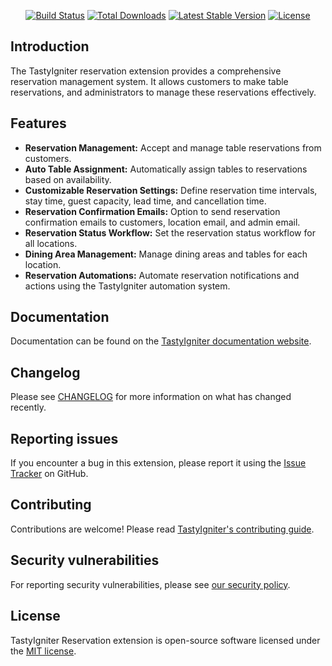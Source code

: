 <p align="center">
    <a href="https://github.com/tastyigniter/ti-ext-reservation/actions"><img src="https://github.com/tastyigniter/ti-ext-reservation/actions/workflows/pipeline.yml/badge.svg" alt="Build Status"></a>
    <a href="https://packagist.org/packages/tastyigniter/ti-ext-reservation"><img src="https://img.shields.io/packagist/dt/tastyigniter/ti-ext-reservation" alt="Total Downloads"></a>
    <a href="https://packagist.org/packages/tastyigniter/ti-ext-reservation"><img src="https://img.shields.io/packagist/v/tastyigniter/ti-ext-reservation" alt="Latest Stable Version"></a>
    <a href="https://packagist.org/packages/tastyigniter/ti-ext-reservation"><img src="https://img.shields.io/packagist/l/tastyigniter/ti-ext-reservation" alt="License"></a>
</p>

## Introduction

The TastyIgniter reservation extension provides a comprehensive reservation management system. It allows customers to make table reservations, and administrators to manage these reservations effectively.

## Features

- **Reservation Management:** Accept and manage table reservations from customers.
- **Auto Table Assignment:** Automatically assign tables to reservations based on availability.
- **Customizable Reservation Settings:** Define reservation time intervals, stay time, guest capacity, lead time, and cancellation time.
- **Reservation Confirmation Emails:** Option to send reservation confirmation emails to customers, location email, and admin email.
- **Reservation Status Workflow:** Set the reservation status workflow for all locations.
- **Dining Area Management:** Manage dining areas and tables for each location.
- **Reservation Automations:** Automate reservation notifications and actions using the TastyIgniter automation system.

## Documentation

Documentation can be found on the [TastyIgniter documentation website](https://tastyigniter.com/docs/extensions/reservation).

## Changelog

Please see [CHANGELOG](https://github.com/tastyigniter/ti-ext-reservation/blob/master/CHANGELOG.md) for more information on what has changed recently.

## Reporting issues

If you encounter a bug in this extension, please report it using the [Issue Tracker](https://github.com/tastyigniter/ti-ext-reservation/issues) on GitHub.

## Contributing

Contributions are welcome! Please read [TastyIgniter's contributing guide](https://tastyigniter.com/docs/contribution-guide).

## Security vulnerabilities

For reporting security vulnerabilities, please see [our security policy](https://github.com/tastyigniter/ti-ext-reservation/security/policy).

## License

TastyIgniter Reservation extension is open-source software licensed under the [MIT license](https://github.com/tastyigniter/ti-ext-reservation/blob/master/LICENSE.md).
